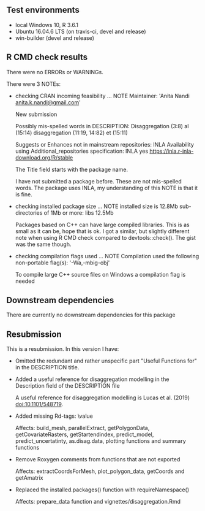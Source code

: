 ## Test environments
* local Windows 10, R 3.6.1
* Ubuntu 16.04.6 LTS (on travis-ci, devel and release) 
* win-builder (devel and release)

## R CMD check results
There were no ERRORs or WARNINGs. 

There were 3 NOTEs:

* checking CRAN incoming feasibility ... NOTE
  Maintainer: 'Anita Nandi <anita.k.nandi@gmail.com>'

  New submission

  Possibly mis-spelled words in DESCRIPTION:
    Disaggregation (3:8)
    al (15:14)
    disaggregation (11:19, 14:82)
    et (15:11)

  Suggests or Enhances not in mainstream repositories:
    INLA
  Availability using Additional_repositories specification:
    INLA   yes   https://inla.r-inla-download.org/R/stable

  The Title field starts with the package name.
  
  I have not submitted a package before. These are not mis-spelled words. The package uses INLA, my understanding of this NOTE is that it is fine.

* checking installed package size ... NOTE
    installed size is 12.8Mb
    sub-directories of 1Mb or more:
      libs  12.5Mb

  Packages based on C++ can have large compiled libraries. This is as small as it can be, hope that is ok. I got a similar, but slightly different note when using R CMD check compared to devtools::check(). The gist was the same though.

* checking compilation flags used ... NOTE
  Compilation used the following non-portable flag(s):
    '-Wa,-mbig-obj'
    
  To compile large C++ source files on Windows a compilation flag is needed

## Downstream dependencies
There are currently no downstream dependencies for this package

## Resubmission
This is a resubmission. In this version I have:

* Omitted the redundant and rather unspecific part "Useful Functions for" in the DESCRIPTION title.

* Added a useful reference for disaggregation modelling in the Description field of the DESCRIPTION file

  A useful reference for disaggregation modelling is Lucas et al. (2019) <doi:10.1101/548719>.
  
* Added missing Rd-tags: \value
  
  Affects: build_mesh, parallelExtract, getPolygonData, getCovariateRasters, getStartendindex, predict_model, predict_uncertatinty,
  as.disag.data, plotting functions and summary functions

* Remove Roxygen comments from functions that are not exported
  
  Affects: extractCoordsForMesh, plot_polygon_data, getCoords and getAmatrix

* Replaced the installed.packages() function with requireNamespace()
  
  Affects: prepare_data function and vignettes/disaggregation.Rmd